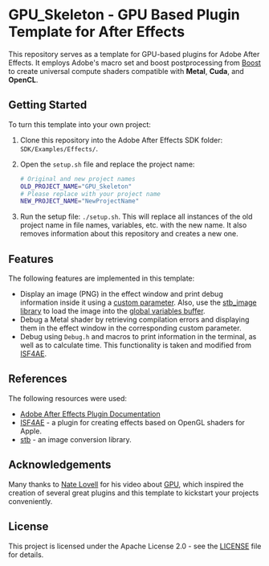 # GPU_Skeleton - GPU Based Plugin Template for After Effects

This repository serves as a template for GPU-based plugins for Adobe After Effects. It employs Adobe's macro set and boost postprocessing from [Boost](http://boost.org/) to create universal compute shaders compatible with **Metal**, **Cuda**, and **OpenCL**.

## Getting Started

To turn this template into your own project:
1. Clone this repository into the Adobe After Effects SDK folder: `SDK/Examples/Effects/`.
2. Open the `setup.sh` file and replace the project name:

    ```bash
    # Original and new project names
    OLD_PROJECT_NAME="GPU_Skeleton"
    # Please replace with your project name
    NEW_PROJECT_NAME="NewProjectName"
    ```
4. Run the setup file: `./setup.sh`.
This will replace all instances of the old project name in file names, variables, etc. with the new name. It also removes information about this repository and creates a new one.

## Features

The following features are implemented in this template:
- Display an image (PNG) in the effect window and print debug information inside it using a [custom parameter](https://ae-plugins.docsforadobe.dev/effect-ui-events/custom-ui-and-drawbot.html?highlight=Custom%20UI). Also, use the [stb_image library](https://github.com/nothings/stb/) to load the image into the [global variables buffer](https://ae-plugins.docsforadobe.dev/effect-basics/PF_OutData.html?highlight=global_data#pf-outdata-members).
- Debug a Metal shader by retrieving compilation errors and displaying them in the effect window in the corresponding custom parameter.
- Debug using `Debug.h` and macros to print information in the terminal, as well as to calculate time. This functionality is taken and modified from [ISF4AE](https://github.com/baku89/ISF4AE).

## References

The following resources were used:
- [Adobe After Effects Plugin Documentation](https://ae-plugins.docsforadobe.dev) 
- [ISF4AE](https://github.com/baku89/ISF4AE) - a plugin for creating effects based on OpenGL shaders for Apple.
- [stb](https://github.com/nothings/stb/) - an image conversion library.

## Acknowledgements

Many thanks to [Nate Lovell](https://github.com/NTProductions) for his video about [GPU](https://www.youtube.com/watch?v=Mbfk5jch6UI&t=211s), which inspired the creation of several great plugins and this template to kickstart your projects conveniently.

## License

This project is licensed under the Apache License 2.0 - see the [LICENSE](LICENSE) file for details.
